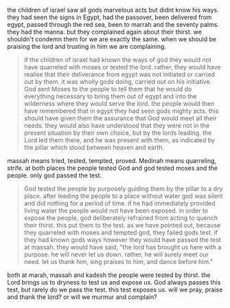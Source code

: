the children of israel saw all gods marvelous acts but didnt know his ways. they had 
seen the signs in Egypt, had the passover, been delivered from egypt, passed through the 
red sea, been to marrah and the seventy palms. they had the manna. but they complained
again about their thirst. we shouldn't condemn them for we are exactly the same. when
we should be praising the lord and trusting in him we are complaining.

> if the children of israel had known the ways of god they would not have quarreled with moses or tested the lord. rather, they would have realise that their deliverance from egypt was not initiated or carried out by them. it was wholly gods doing, carried out on his initiative. God sent Moses to the people to tell them that he would do everything necessary to bring them out of egypt and into the wilderness where they would serve the lord. the people would then have remembered that in egypt they had seen gods mighty acts. this should have given them the assurance that God would meet all their needs. they would also have understood that they were not in the present situation by their own choice, but by the lords leading. the Lord led them there, and he was present with them, as indicated by the pillar which stood between heaven and earth. 

massah means tried, tested, tempted, proved. Medinah means quarreling, strife. at both places the people tested God and god tested moses and the people. only god passed the test. 

> God tested the people by purposely guiding them by the pillar to a dry place. after leading the people to a place without water god was silent and did nothing for a period of time. if he had immediately provided living water the people would not have been exposed. in order to expose the people, god deliberately refrained from acting to quench their thirst. this put them to the test. as we have pointed out, because they quarreled with moses and tempted god, they failed gods test. if they had known gods ways however they would have passed the test at massah. they would have said, "the lord has brought us here with a purpose. he will never let us down. rather, he will surely meet our need. let us thank him, sing praises to him, and dance before him."

both at marah, massah and kadesh the people were tested by thirst. the Lord brings us to dryness to test us and expose us. God always passes this test, but rarely do we pass the test. this test exposes us. will we pray, praise and thank the lord? or will we murmur and complain?
